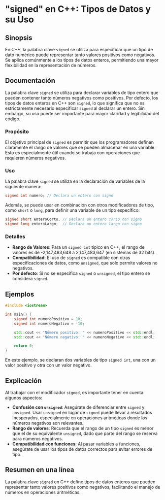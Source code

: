 <!--
Meta Description: # "signed" en C++: Tipos de Datos y su Uso ## Sinopsis En C++, la palabra clave `signed` se utiliza para especificar que un tipo de dato numérico pued...
Meta Keywords: signed, que, con, tipo, para
-->

# "signed" en C++: Tipos de Datos y su Uso

## Sinopsis
En C++, la palabra clave `signed` se utiliza para especificar que un tipo de dato numérico puede representar tanto valores positivos como negativos. Se aplica comúnmente a los tipos de datos enteros, permitiendo una mayor flexibilidad en la representación de números.

## Documentación
La palabra clave `signed` se utiliza para declarar variables de tipo entero que pueden contener tanto números negativos como positivos. Por defecto, los tipos de datos enteros en C++ son `signed`, lo que significa que no es estrictamente necesario especificar `signed` al declarar un entero. Sin embargo, su uso puede ser importante para mayor claridad y legibilidad del código.

### Propósito
El objetivo principal de `signed` es permitir que los programadores definan claramente el rango de valores que se pueden almacenar en una variable. Esto es especialmente útil cuando se trabaja con operaciones que requieren números negativos.

### Uso
La palabra clave `signed` se utiliza en la declaración de variables de la siguiente manera:

```cpp
signed int numero; // Declara un entero con signo
```

Además, se puede usar en combinación con otros modificadores de tipo, como `short` o `long`, para definir una variable de un tipo específico:

```cpp
signed short enteroCorto; // Declara un entero corto con signo
signed long enteroLargo;  // Declara un entero largo con signo
```

### Detalles
- **Rango de Valores**: Para un `signed int` típico en C++, el rango de valores es de -2,147,483,648 a 2,147,483,647 (en sistemas de 32 bits).
- **Compatibilidad**: El uso de `signed` es compatible con otras especificaciones de datos, como `unsigned`, que solo permite valores no negativos.
- **Por defecto**: Si no se especifica `signed` o `unsigned`, el tipo entero se considera `signed`.

## Ejemplos
```cpp
#include <iostream>

int main() {
    signed int numeroPositivo = 10;
    signed int numeroNegativo = -10;

    std::cout << "Número positivo: " << numeroPositivo << std::endl;
    std::cout << "Número negativo: " << numeroNegativo << std::endl;

    return 0;
}
```

En este ejemplo, se declaran dos variables de tipo `signed int`, una con un valor positivo y otra con un valor negativo.

## Explicación
Al trabajar con el modificador `signed`, es importante tener en cuenta algunos aspectos:

- **Confusión con `unsigned`**: Asegúrate de diferenciar entre `signed` y `unsigned`. Usar `unsigned` en lugar de `signed` puede llevar a resultados inesperados, especialmente en operaciones aritméticas donde los números negativos son relevantes.
- **Rango de valores**: Recuerda que el rango de un tipo `signed` es menor que el de su equivalente `unsigned`, dado que parte del rango se reserva para números negativos.
- **Compatibilidad con funciones**: Al pasar variables a funciones, asegúrate de usar los tipos de datos correctos para evitar errores de tipo.

## Resumen en una línea
La palabra clave `signed` en C++ define tipos de datos enteros que pueden representar tanto valores positivos como negativos, facilitando el manejo de números en operaciones aritméticas.